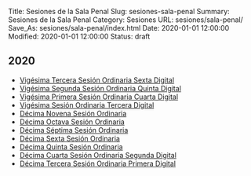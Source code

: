 Title: Sesiones de la Sala Penal
Slug: sesiones-sala-penal
Summary: Sesiones de la Sala Penal
Category: Sesiones
URL: sesiones/sala-penal/
Save_As: sesiones/sala-penal/index.html
Date: 2020-01-01 12:00:00
Modified: 2020-01-01 12:00:00
Status: draft

## 2020

- [Vigésima Tercera Sesión Ordinaria Sexta Digital](sala-penal/2020/vigesima-tercera-sesion-ordinaria-sexta-digital/)
- [Vigésima Segunda Sesión Ordinaria Quinta Digital](sala-penal/2020/vigesima-segunda-sesion-ordinaria-quinta-digital/)
- [Vigésima Primera Sesión Ordinaria Cuarta Digital](sala-penal/2020/vigesima-primera-sesion-ordinaria-cuarta-digital/)
- [Vigésima Sesión Ordinaria Tercera Digital](sala-penal/2020/vigesima-sesion-ordinaria-tercera-digital/)
- [Décima Novena Sesión Ordinaria](sala-penal/2020/decima-novena-sesion-ordinaria/)
- [Décima Octava Sesión Ordinaria](sala-penal/2020/decima-octava-sesion-ordinaria/)
- [Décima Séptima Sesión Ordinaria](2020/decima-septima-sesion-ordinaria/)
- [Décima Sexta Sesión Ordinaria](2020/decima-sexta-sesion-ordinaria/)
- [Décima Quinta Sesión Ordinaria](2020/decima-quinta-sesion-ordinaria/)
- [Décima Cuarta Sesión Ordinaria Segunda Digital](2020/decima-cuarta-sesion-ordinaria-segunda-digital/)
- [Décima Tercera Sesión Ordinaria Primera Digital](2020/decima-tercera-sesion-ordinaria-primera-digital/)


